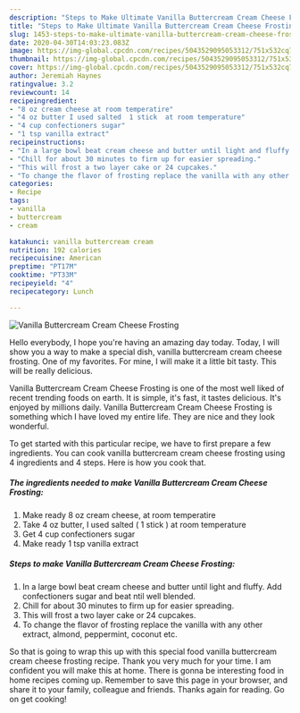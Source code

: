 ```yaml
---
description: "Steps to Make Ultimate Vanilla Buttercream Cream Cheese Frosting"
title: "Steps to Make Ultimate Vanilla Buttercream Cream Cheese Frosting"
slug: 1453-steps-to-make-ultimate-vanilla-buttercream-cream-cheese-frosting
date: 2020-04-30T14:03:23.083Z
image: https://img-global.cpcdn.com/recipes/5043529095053312/751x532cq70/vanilla-buttercream-cream-cheese-frosting-recipe-main-photo.jpg
thumbnail: https://img-global.cpcdn.com/recipes/5043529095053312/751x532cq70/vanilla-buttercream-cream-cheese-frosting-recipe-main-photo.jpg
cover: https://img-global.cpcdn.com/recipes/5043529095053312/751x532cq70/vanilla-buttercream-cream-cheese-frosting-recipe-main-photo.jpg
author: Jeremiah Haynes
ratingvalue: 3.2
reviewcount: 14
recipeingredient:
- "8 oz cream cheese at room temperatire"
- "4 oz butter I used salted  1 stick  at room temperature"
- "4 cup confectioners sugar"
- "1 tsp vanilla extract"
recipeinstructions:
- "In a large bowl beat cream cheese and butter until light and fluffy. Add confectioners sugar and beat ntil well blended."
- "Chill for about 30 minutes to firm up for easier spreading."
- "This will frost a two layer cake or 24 cupcakes."
- "To change the flavor of frosting replace the vanilla with any other extract, almond, peppermint, coconut etc."
categories:
- Recipe
tags:
- vanilla
- buttercream
- cream

katakunci: vanilla buttercream cream 
nutrition: 192 calories
recipecuisine: American
preptime: "PT17M"
cooktime: "PT33M"
recipeyield: "4"
recipecategory: Lunch

---
```



![Vanilla Buttercream Cream Cheese Frosting](https://img-global.cpcdn.com/recipes/5043529095053312/751x532cq70/vanilla-buttercream-cream-cheese-frosting-recipe-main-photo.jpg)

Hello everybody, I hope you're having an amazing day today. Today, I will show you a way to make a special dish, vanilla buttercream cream cheese frosting. One of my favorites. For mine, I will make it a little bit tasty. This will be really delicious.

Vanilla Buttercream Cream Cheese Frosting is one of the most well liked of recent trending foods on earth. It is simple, it's fast, it tastes delicious. It's enjoyed by millions daily. Vanilla Buttercream Cream Cheese Frosting is something which I have loved my entire life. They are nice and they look wonderful.




To get started with this particular recipe, we have to first prepare a few ingredients. You can cook vanilla buttercream cream cheese frosting using 4 ingredients and 4 steps. Here is how you cook that.

<!--inarticleads1-->

##### The ingredients needed to make Vanilla Buttercream Cream Cheese Frosting:

1. Make ready 8 oz cream cheese, at room temperatire
1. Take 4 oz butter, I used salted ( 1 stick ) at room temperature
1. Get 4 cup confectioners sugar
1. Make ready 1 tsp vanilla extract




<!--inarticleads2-->

##### Steps to make Vanilla Buttercream Cream Cheese Frosting:

1. In a large bowl beat cream cheese and butter until light and fluffy. Add confectioners sugar and beat ntil well blended.
1. Chill for about 30 minutes to firm up for easier spreading.
1. This will frost a two layer cake or 24 cupcakes.
1. To change the flavor of frosting replace the vanilla with any other extract, almond, peppermint, coconut etc.




So that is going to wrap this up with this special food vanilla buttercream cream cheese frosting recipe. Thank you very much for your time. I am confident you will make this at home. There is gonna be interesting food in home recipes coming up. Remember to save this page in your browser, and share it to your family, colleague and friends. Thanks again for reading. Go on get cooking!
